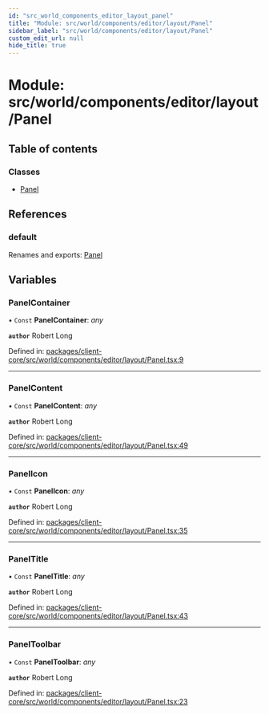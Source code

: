 ```yaml
---
id: "src_world_components_editor_layout_panel"
title: "Module: src/world/components/editor/layout/Panel"
sidebar_label: "src/world/components/editor/layout/Panel"
custom_edit_url: null
hide_title: true
---
```


# Module: src/world/components/editor/layout/Panel

## Table of contents

### Classes

- [Panel](../classes/src_world_components_editor_layout_panel.panel.md)

## References

### default

Renames and exports: [Panel](../classes/src_world_components_editor_layout_panel.panel.md)

## Variables

### PanelContainer

• `Const` **PanelContainer**: *any*

**`author`** Robert Long

Defined in: [packages/client-core/src/world/components/editor/layout/Panel.tsx:9](https://github.com/xr3ngine/xr3ngine/blob/2d83606b6/packages/client-core/src/world/components/editor/layout/Panel.tsx#L9)

___

### PanelContent

• `Const` **PanelContent**: *any*

**`author`** Robert Long

Defined in: [packages/client-core/src/world/components/editor/layout/Panel.tsx:49](https://github.com/xr3ngine/xr3ngine/blob/2d83606b6/packages/client-core/src/world/components/editor/layout/Panel.tsx#L49)

___

### PanelIcon

• `Const` **PanelIcon**: *any*

**`author`** Robert Long

Defined in: [packages/client-core/src/world/components/editor/layout/Panel.tsx:35](https://github.com/xr3ngine/xr3ngine/blob/2d83606b6/packages/client-core/src/world/components/editor/layout/Panel.tsx#L35)

___

### PanelTitle

• `Const` **PanelTitle**: *any*

**`author`** Robert Long

Defined in: [packages/client-core/src/world/components/editor/layout/Panel.tsx:43](https://github.com/xr3ngine/xr3ngine/blob/2d83606b6/packages/client-core/src/world/components/editor/layout/Panel.tsx#L43)

___

### PanelToolbar

• `Const` **PanelToolbar**: *any*

**`author`** Robert Long

Defined in: [packages/client-core/src/world/components/editor/layout/Panel.tsx:23](https://github.com/xr3ngine/xr3ngine/blob/2d83606b6/packages/client-core/src/world/components/editor/layout/Panel.tsx#L23)
